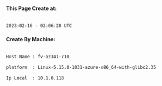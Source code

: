 
   
#### This Page Create at:

```bash

2023-02-16 - 02:06:28 UTC

```

#### Create By Machine:

```bash

Host Name : fv-az341-710

platform  : Linux-5.15.0-1031-azure-x86_64-with-glibc2.35

Ip Local  : 10.1.0.118

```

